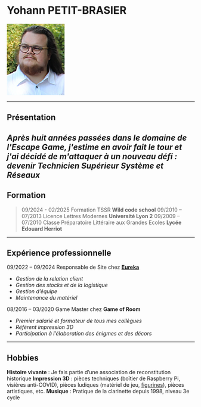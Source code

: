 # Yohann PETIT-BRASIER
![Portrait de Yohann Petit-Brasier](https://raw.githubusercontent.com/Prehistory-Banane/CV/refs/heads/main/Yohann%20CV.jpg)

---
## Présentation
_Après huit années passées dans le domaine de l'Escape Game, 
j'estime en avoir fait le tour et j'ai décidé de m'attaquer à un nouveau défi : 
devenir **Technicien Supérieur Système et Réseaux**_
---
## Formation
>09/2024 - 02/2025      Formation TSSR
**Wild code school**
09/2010 – 07/2013      Licence Lettres Modernes
**Université Lyon 2**
09/2009 – 07/2010      Classe Préparatoire Littéraire aux Grandes Ecoles
**Lycée Edouard Herriot** 
---
## Expérience professionnelle
09/2022 – 09/2024      Responsable de Site chez **[Eureka](https://eureka-game.com)**
-	_Gestion de la relation client_
-	_Gestion des stocks et de la logistique_
-	_Gestion d’équipe_
-	_Maintenance du matériel_

08/2016 – 03/2020      Game Master chez **Game of Room** 
-	_Premier salarié et formateur de tous mes collègues_
-	_Référent impression 3D_
-	_Participation à l’élaboration des énigmes et des décors_
---
## Hobbies
**Histoire vivante** : Je fais partie d’une association de reconstitution historique
**Impression 3D** : pièces techniques (boîtier de Raspberry Pi, visières anti-COVID), pièces ludiques (matériel de jeu, [figurines](https://raw.githubusercontent.com/Prehistory-Banane/CV/refs/heads/main/John%20Stuart%20Mill.png)), pièces artistiques, etc.
**Musique** :  Pratique de la clarinette depuis 1998, niveau 3e cycle
